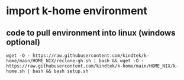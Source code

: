 # import k-home environment

## code to pull environment into linux (windows optional)

```wget -O - https://raw.githubusercontent.com/kindtek/k-home/main/HOME_NIX/reclone-gh.sh | bash && wget -O - https://raw.githubusercontent.com/kindtek/k-home/main/HOME_NIX/k-home.sh | bash && bash setup.sh```
